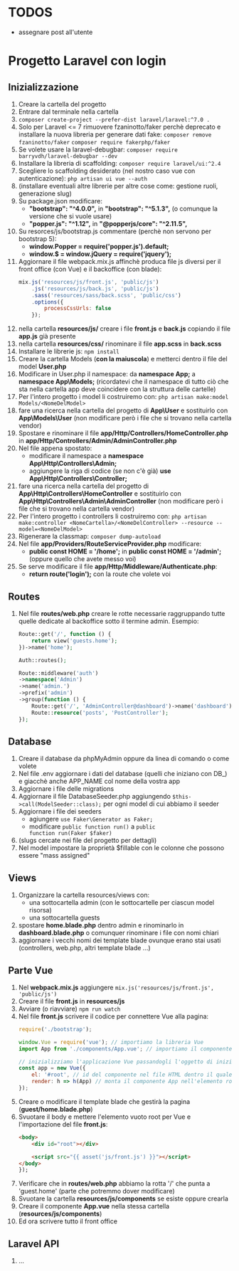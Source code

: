 # TODOS
- assegnare post all'utente


# Progetto Laravel con login

## Inizializzazione
1. Creare la cartella del progetto
1. Entrare dal terminale nella cartella
1. ```composer create-project --prefer-dist laravel/laravel:^7.0 .```
1. Solo per Laravel <= 7 rimuovere fzaninotto/faker perchè deprecato e installare la nuova libreria per generare dati fake:
    ```composer remove fzaninotto/faker```
    ```composer require fakerphp/faker```
1. Se volete usare la laravel-debugbar:
    ```composer require barryvdh/laravel-debugbar --dev```
1. Installare la libreria di scaffolding:
    ```composer require laravel/ui:^2.4```
1. Scegliere lo scaffolding desiderato (nel nostro caso vue con autenticazione):
    ```php artisan ui vue --auth```
1. (installare eventuali altre librerie per altre cose come: gestione ruoli, generazione slug)
1. Su package.json modificare:
    - **"bootstrap": "^4.0.0",** in **"bootstrap": "^5.1.3",** (o comunque la versione che si vuole usare)
    - **"popper.js": "^1.12",** in **"@popperjs/core": "^2.11.5",**
1. Su resorces/js/bootstrap.js commentare (perchè non servono per bootstrap 5):
    - **window.Popper = require('popper.js').default;**
    - **window.$ = window.jQuery = require('jquery');**
1. Aggiornare il file webpack.mix.js affinchè produca file js diversi per il front office (con Vue) e il backoffice (con blade):
    ```js
    mix.js('resources/js/front.js', 'public/js')
        .js('resources/js/back.js', 'public/js')
        .sass('resources/sass/back.scss', 'public/css')
        .options({
            processCssUrls: false
        });
    ```
1. nella cartella **resources/js/** creare i file **front.js** e **back.js** copiando il file **app.js** già presente
1. nella cartella **resources/css/** rinominare il file **app.scss** in **back.scss**
1. Installare le librerie js:
    ```npm install```
1. Creare la cartella Models (**con la maiuscola**) e metterci dentro il file del model **User.php**
1. Modificare in User.php il namespace: da **namespace App;** a **namespace App\Models;** (ricordatevi che il namespace di tutto ciò che sta nella cartella app deve coincidere con la struttura delle cartelle)
1. Per l'intero progetto i model li costruiremo con:
    ```php artisan make:model Models/<NomeDelModel>```
1. fare una ricerca nella cartella del progetto di **App\User** e sostituirlo con **App\Models\User** (non modificare però i file che si trovano nella cartella vendor)
1. Spostare e rinominare il file **app/Http/Controllers/HomeController.php** in **app/Http/Controllers/Admin/AdminController.php**
1. Nel file appena spostato:
    - modificare il namespace a **namespace App\Http\Controllers\Admin;**
    - aggiungere la riga di codice (se non c'è già) **use App\Http\Controllers\Controller;**
1. fare una ricerca nella cartella del progetto di **App\Http\Controllers\HomeController** e sostituirlo con **App\Http\Controllers\Admin\AdminController** (non modificare però i file che si trovano nella cartella vendor)
1. Per l'intero progetto i controllers li costruiremo con:
    ```php artisan make:controller <NomeCartella>/<NomeDelController> --resource --model=<NomeDelModel>```
1. Rigenerare la classmap:
    ```composer dump-autoload```
1. Nel file **app/Providers/RouteServiceProvider.php** modificare:
    - **public const HOME = '/home';** in **public const HOME = '/admin';** (oppure quello che avete messo voi)
1. Se serve modificare il file **app/Http/Middleware/Authenticate.php**:
    - **return route('login');** con la route che volete voi

## Routes
1. Nel file **routes/web.php** creare le rotte necessarie raggruppando tutte quelle dedicate al backoffice sotto il termine admin. Esempio:
    ```php
    Route::get('/', function () {
        return view('guests.home');
    })->name('home');

    Auth::routes();

    Route::middleware('auth')
   ->namespace('Admin')
   ->name('admin.')
   ->prefix('admin')
   ->group(function () {
        Route::get('/', 'AdminController@dashboard')->name('dashboard');
        Route::resource('posts', 'PostController');
   });
    ```
## Database
1. Creare il database da phpMyAdmin oppure da linea di comando o come volete
1. Nel file .env aggiornare i dati del database (quelli che iniziano con DB_) e giacchè anche APP_NAME col nome della vostra app
1. Aggiornare i file delle migrations
1. Aggiornare il file DatabaseSeeder.php aggiungendo <code>$this->call(ModelSeeder::class);</code> per ogni model di cui abbiamo il seeder
1. Aggiornare i file dei seeders
    - agiungere <code>use Faker\Generator as Faker;</code>
    - modificare <code>public function run()</code> a <code>public function run(Faker $faker)</code>
1. (slugs cercate nei file del progetto per dettagli)
1. Nel model impostare la proprietà $fillable con le colonne che possono essere "mass assigned"

## Views
1. Organizzare la cartella resources/views con:
    - una sottocartella admin (con le sottocartelle per ciascun model risorsa)
    - una sottocartella guests
1. spostare **home.blade.php** dentro admin e rinominarlo in **dashboard.blade.php** o comunquer rinominare i file con nomi chiari
1. aggiornare i vecchi nomi dei template blade ovunque erano stai usati (controllers, web.php, altri template blade ...)

## Parte Vue
1. Nel **webpack.mix.js** aggiungere ```mix.js('resources/js/front.js', 'public/js')```
1. Creare il file **front.js** in **resources/js**
1. Avviare (o riavviare) ```npm run watch```
1. Nel file **front.js** scrivere il codice per connettere Vue alla pagina:
    ```js
    require('./bootstrap');

    window.Vue = require('vue'); // importiamo la libreria Vue
    import App from './components/App.vue'; // importiamo il componente base App.vue e lo assegniamo alla variabile App

    // inizializziamo l'applicazione Vue passandogli l'oggetto di inizializzazione
    const app = new Vue({
        el: '#root', // id del componente nel file HTML dentro il quale opererà Vue
        render: h => h(App) // monta il componente App nell'elemento root
    });
    ```
1. Creare o modificare il template blade che gestirà la pagina (**guest/home.blade.php**)
1. Svuotare il body e mettere l'elemento vuoto root per Vue e l'importazione del file **front.js**:
    ```html
    <body>
        <div id="root"></div>

        <script src="{{ asset('js/front.js') }}"></script>
    </body>
    });
    ```
1. Verificare che in **routes/web.php** abbiamo la rotta '/' che punta a 'guest.home' (parte che potremmo dover modificare)
1. Svuotare la cartella **resources/js/components** se esiste oppure crearla
1. Creare il componente **App.vue** nella stessa cartella (**resources/js/components**)
1. Ed ora scrivere tutto il front office

## Laravel API
1. ...

